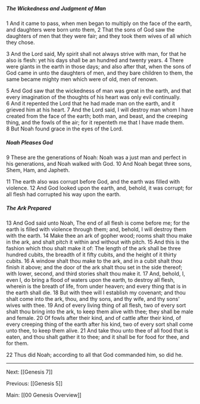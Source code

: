 ##### The Wickedness and Judgment of Man

1 And it came to pass, when men began to multiply on the face of the earth, and daughters were born unto them, 2 That the sons of God saw the daughters of men that they were fair; and they took them wives of all which they chose.

3 And the Lord said, My spirit shall not always strive with man, for that he also is flesh: yet his days shall be an hundred and twenty years. 4 There were giants in the earth in those days; and also after that, when the sons of God came in unto the daughters of men, and they bare children to them, the same became mighty men which were of old, men of renown.

5 And God saw that the wickedness of man was great in the earth, and that every imagination of the thoughts of his heart was only evil continually. 6 And it repented the Lord that he had made man on the earth, and it grieved him at his heart. 7 And the Lord said, I will destroy man whom I have created from the face of the earth; both man, and beast, and the creeping thing, and the fowls of the air; for it repenteth me that I have made them. 8 But Noah found grace in the eyes of the Lord.

##### Noah Pleases God

9 These are the generations of Noah: Noah was a just man and perfect in his generations, and Noah walked with God. 10 And Noah begat three sons, Shem, Ham, and Japheth.

11 The earth also was corrupt before God, and the earth was filled with violence. 12 And God looked upon the earth, and, behold, it was corrupt; for all flesh had corrupted his way upon the earth.

##### The Ark Prepared

13 And God said unto Noah, The end of all flesh is come before me; for the earth is filled with violence through them; and, behold, I will destroy them with the earth. 14 Make thee an ark of gopher wood; rooms shalt thou make in the ark, and shalt pitch it within and without with pitch. 15 And this is the fashion which thou shalt make it of: The length of the ark shall be three hundred cubits, the breadth of it fifty cubits, and the height of it thirty cubits. 16 A window shalt thou make to the ark, and in a cubit shalt thou finish it above; and the door of the ark shalt thou set in the side thereof; with lower, second, and third stories shalt thou make it. 17 And, behold, I, even I, do bring a flood of waters upon the earth, to destroy all flesh, wherein is the breath of life, from under heaven; and every thing that is in the earth shall die. 18 But with thee will I establish my covenant; and thou shalt come into the ark, thou, and thy sons, and thy wife, and thy sons' wives with thee. 19 And of every living thing of all flesh, two of every sort shalt thou bring into the ark, to keep them alive with thee; they shall be male and female. 20 Of fowls after their kind, and of cattle after their kind, of every creeping thing of the earth after his kind, two of every sort shall come unto thee, to keep them alive. 21 And take thou unto thee of all food that is eaten, and thou shalt gather it to thee; and it shall be for food for thee, and for them.

22 Thus did Noah; according to all that God commanded him, so did he.

---
Next: [[Genesis 7]]

Previous: [[Genesis 5]]

Main: [[00 Genesis Overview]]